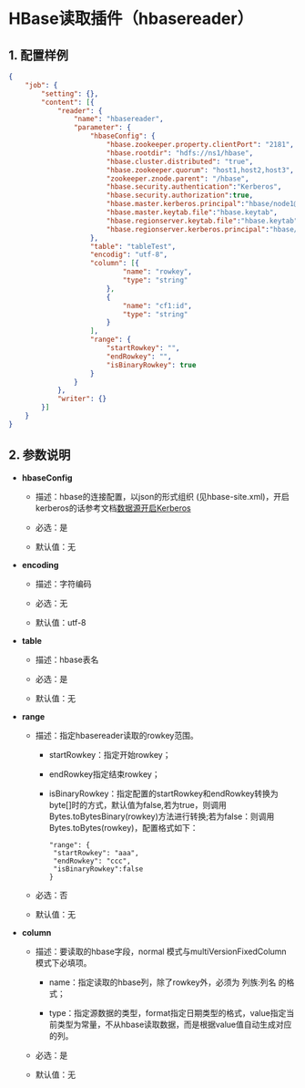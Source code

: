 # HBase读取插件（hbasereader）

## 1. 配置样例

```json
{
    "job": {
        "setting": {},
        "content": [{
            "reader": {
                "name": "hbasereader",
                "parameter": {
                    "hbaseConfig": {
                        "hbase.zookeeper.property.clientPort": "2181",
                        "hbase.rootdir": "hdfs://ns1/hbase",
                        "hbase.cluster.distributed": "true",
                        "hbase.zookeeper.quorum": "host1,host2,host3",
                        "zookeeper.znode.parent": "/hbase",
                        "hbase.security.authentication":"Kerberos",
                        "hbase.security.authorization":true,
                        "hbase.master.kerberos.principal":"hbase/node1@TEST.COM",
                        "hbase.master.keytab.file":"hbase.keytab",
                        "hbase.regionserver.keytab.file":"hbase.keytab",
                        "hbase.regionserver.kerberos.principal":"hbase/node1@TEST.COM"
                    },
                    "table": "tableTest",
                    "encodig": "utf-8",
                    "column": [{
                            "name": "rowkey",
                            "type": "string"
                        },
                        {
                            "name": "cf1:id",
                            "type": "string"
                        }
                    ],
                    "range": {
                        "startRowkey": "",
                        "endRowkey": "",
                        "isBinaryRowkey": true
                    }
                }
            },
            "writer": {}
        }]
    }
}
```

## 2. 参数说明

* **hbaseConfig**
  
  * 描述：hbase的连接配置，以json的形式组织 (见hbase-site.xml)，开启kerberos的话参考文档[数据源开启Kerberos](kerberos.md)
  
  * 必选：是
  
  * 默认值：无

* **encoding**
  
  * 描述：字符编码
  
  * 必选：无 
  
  * 默认值：utf-8 

* **table**
  
  * 描述：hbase表名
  
  * 必选：是 
  
  * 默认值：无 

* **range**
  
  * 描述：指定hbasereader读取的rowkey范围。   
    
    * startRowkey：指定开始rowkey；
    
    * endRowkey指定结束rowkey；
    
    * isBinaryRowkey：指定配置的startRowkey和endRowkey转换为byte[]时的方式，默认值为false,若为true，则调用Bytes.toBytesBinary(rowkey)方法进行转换;若为false：则调用Bytes.toBytes(rowkey)，配置格式如下：
      
      ```
      "range": {
       "startRowkey": "aaa",
       "endRowkey": "ccc",
       "isBinaryRowkey":false
      }
      ```
  
  * 必选：否 
  
  * 默认值：无 

* **column**
  
  * 描述：要读取的hbase字段，normal 模式与multiVersionFixedColumn 模式下必填项。
    
    * name：指定读取的hbase列，除了rowkey外，必须为 列族:列名 的格式；
    
    * type：指定源数据的类型，format指定日期类型的格式，value指定当前类型为常量，不从hbase读取数据，而是根据value值自动生成对应的列。
  
  * 必选：是
  
  * 默认值：无 
